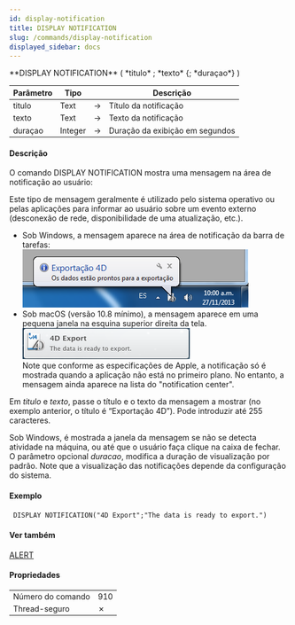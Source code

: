 ```yaml
---
id: display-notification
title: DISPLAY NOTIFICATION
slug: /commands/display-notification
displayed_sidebar: docs
---
```


<!--REF #_command_.DISPLAY NOTIFICATION.Syntax-->**DISPLAY NOTIFICATION** ( *titulo* ; *texto* {; *duraçao*} )<!-- END REF-->
<!--REF #_command_.DISPLAY NOTIFICATION.Params-->
| Parâmetro | Tipo |  | Descrição |
| --- | --- | --- | --- |
| titulo | Text | &#8594;  | Título da notificação |
| texto | Text | &#8594;  | Texto da notificação |
| duraçao | Integer | &#8594;  | Duração da exibição em segundos |

<!-- END REF-->

#### Descrição 

<!--REF #_command_.DISPLAY NOTIFICATION.Summary-->O comando DISPLAY NOTIFICATION mostra uma mensagem na área de notificação ao usuário:

Este tipo de mensagem geralmente é utilizado pelo sistema operativo ou pelas aplicações para informar ao usuário sobre um evento externo (desconexão de rede, disponibilidade de uma atualização, etc.).<!-- END REF-->

* Sob Windows, a mensagem aparece na área de notificação da barra de tarefas:  
![](../assets/en/commands/pict1206085.pt.png)
* Sob macOS (versão 10.8 mínimo), a mensagem aparece em uma pequena janela na esquina superior direita da tela.  
![](../assets/en/commands/pict1206031.en.png)  
Note que conforme as especificações de Apple, a notificação só é mostrada quando a aplicação não está no primeiro plano. No entanto, a mensagem ainda aparece na lista do "notification center".

Em *titulo* e *texto*, passe o título e o texto da mensagem a mostrar (no exemplo anterior, o título é “Exportação 4D”). Pode introduzir até 255 caracteres. 

Sob Windows, é mostrada a janela da mensagem se não se detecta atividade na máquina, ou até que o usuário faça clique na caixa de fechar. O parâmetro opcional *duracao*, modifica a duração de visualização por padrão. Note que a visualização das notificações depende da configuração do sistema.

#### Exemplo 

```4d
 DISPLAY NOTIFICATION("4D Export";"The data is ready to export.")
```

#### Ver também 

[ALERT](alert.md)  

#### Propriedades

|  |  |
| --- | --- |
| Número do comando | 910 |
| Thread-seguro | &cross; |


